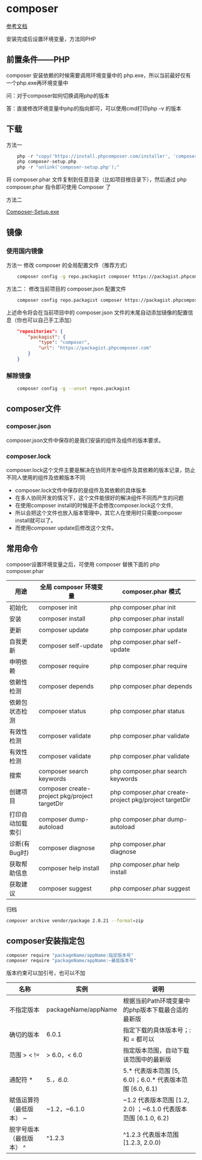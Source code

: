 # composer
[参考文档](https://docs.phpcomposer.com/)

安装完成后设置环境变量，方法同PHP
## 前置条件——PHP
composer 安装依赖的时候需要调用环境变量中的 php.exe，所以当前最好仅有一个php.exe再环境变量中

问：对于composer如何切换调用php的版本

答：直接修改环境变量中php的指向即可，可以使用cmd打印php -v 的版本

## 下载
方法一

```php
    php -r "copy('https://install.phpcomposer.com/installer', 'composer-setup.php');"
    php composer-setup.php
    php -r "unlink('composer-setup.php');"
```
将 composer.phar 文件复制到任意目录（比如项目根目录下），然后通过 php composer.phar 指令即可使用 Composer 了

方法二

[Composer-Setup.exe ](https://getcomposer.org/Composer-Setup.exe)
## 镜像
### 使用国内镜像
方法一 修改 composer 的全局配置文件（推荐方式）

```bash
    composer config -g repo.packagist composer https://packagist.phpcomposer.com
```

方法二： 修改当前项目的 composer.json 配置文件

```bash
    composer config repo.packagist composer https://packagist.phpcomposer.com
```

上述命令将会在当前项目中的 composer.json 文件的末尾自动添加镜像的配置信息（你也可以自己手工添加）

```json
    "repositories": {
        "packagist": {
            "type": "composer",
            "url": "https://packagist.phpcomposer.com"
        }
    }
```
### 解除镜像

```bash
    composer config -g --unset repos.packagist
```

## composer文件

### composer.json
composer.json文件中保存的是我们安装的组件及组件的版本要求。
### composer.lock
composer.lock这个文件主要是解决在协同开发中组件及其依赖的版本记录，防止不同人使用的组件及依赖版本不同
* composer.lock文件中保存的是组件及其依赖的具体版本
* 在多人协同开发的情况下，这个文件能很好的解决组件不同而产生的问题
* 在使用composer install的时候是不会修改composer.lock这个文件,
* 所以会把这个文件也放入版本管理中，其它人在使用时只需要composer install就可以了。
* 而使用composer update后修改这个文件。

## 常用命令
composer设置环境变量之后，可使用 composer 替换下面的 php composer.phar

| 用途 | 全局 composer 环境变量 | composer.phar 模式 |
| --- | --- | --- |
| 初始化 | composer init | php composer.phar init |
| 安装 | composer install | php composer.phar install |
| 更新 | composer update | php composer.phar update |
| 自我更新 | composer self-update | php composer.phar self-update |
| 申明依赖 | composer require | php composer.phar require |
| 依赖性检测 | composer depends | php composer.phar depends |
| 依赖包状态检测 | composer status | php composer.phar status |
| 有效性检测 | composer validate | php composer.phar validate |
| 有效性检测 | composer validate | php composer.phar validate |
| 搜索 | composer search keywords | php composer.phar search keywords |
| 创建项目 | composer create-project pkg/project targetDir  | php composer.phar create-project pkg/project targetDir |
| 打印自动加载索引 | composer dump-autoload | php composer.phar dump-autoload |
| 诊断(有Bug时) | composer diagnose | php composer.phar diagnose |
| 获取帮助信息 | composer help install | php composer.phar help install |
| 获取建议 | composer suggest | php composer.phar suggest |

归档
    
```bash
composer archive vendor/package 2.0.21 --format=zip 
```

## composer安装指定包

```bash
composer require "packageName/appName:指定版本号"
composer require "packageName/appName:~最低版本号"
```

版本约束可以加引号，也可以不加

| 名称 | 实例  | 说明 |
| ---- | ---- |---- |
| 不指定版本 | packageName/appName | 根据当前Path环境变量中的php版本下载最合适的最新版 |
| 确切的版本 | 6.0.1 | 指定下载的具体版本号；: 和 = 都可以 |
| 范围 > < != | > 6.0，< 6.0 | 指定版本范围，自动下载该范围中的最新版 |
| 通配符 * | 5.*，6.0.* | 5.* 代表版本范围 [5, 6.0)；6.0.* 代表版本范围 [6.0, 6.1) |
| 赋值运算符（最低版本） ~ | ~1.2，~6.1.0 | ~1.2 代表版本范围 [1.2, 2.0) ；~6.1.0 代表版本范围 [6.1.0, 6.2)|
| 脱字号版本（最低版本） ^ | ^1.2.3 | ^1.2.3 代表版本范围 [1.2.3, 2.0.0) |

